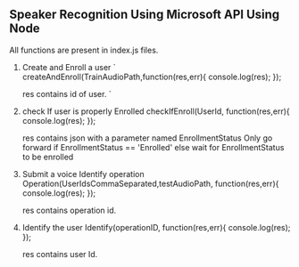 ## Speaker Recognition Using Microsoft API Using Node

All functions are present in index.js files.

1. Create and Enroll a user
    `
    createAndEnroll(TrainAudioPath,function(res,err){
        console.log(res);
    });

    res contains id of user.
    `

2. check If user is properly Enrolled
    checkIfEnroll(UserId, function(res,err){
        console.log(res);
    });

    res contains json with a parameter named EnrollmentStatus
    Only go forward if EnrollmentStatus == 'Enrolled'
    else wait for EnrollmentStatus to be enrolled

3. Submit a voice Identify operation
    Operation(UserIdsCommaSeparated,testAudioPath, function(res,err){
        console.log(res);
    });

    res contains operation id.

4. Identify the user
    Identify(operationID, function(res,err){
        console.log(res);
    });

    res contains user Id.